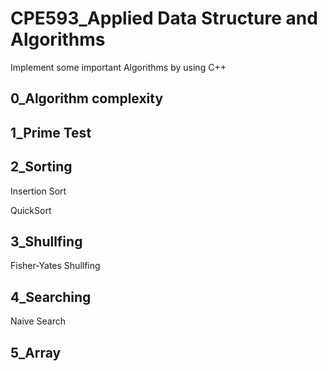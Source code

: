 # CPE593_Applied Data Structure and Algorithms
Implement some important Algorithms by using C++

## 0_Algorithm complexity

## 1_Prime Test

## 2_Sorting
   Insertion Sort
   
   QuickSort

## 3_Shullfing
   Fisher-Yates Shullfing


## 4_Searching
   Naive Search

## 5_Array
